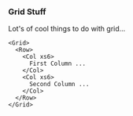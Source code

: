 ### Grid Stuff

Lot's of cool things to do with grid...

```
<Grid>
  <Row>
    <Col xs6>
      First Column ...
    </Col>
    <Col xs6>
      Second Column ...
    </Col>
  </Row>
</Grid>
```
